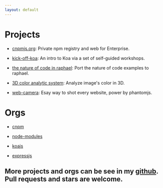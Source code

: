 ```yaml
---
layout: default
---
```


# Projects

* [cnpmjs.org](http://cnpmjs.org/): Private npm registry and web for Enterprise.

* [kick-off-koa](https://github.com/koajs/kick-off/kia): An intro to Koa via a set of self-guided workshops.

* [the nature of code in raphael](http://deadhorse.me/the-nature-of-code-raphael/): Port the nature of code examples to raphael.

* [3D color analytic system](http://color3d.herokuapp.com/): Analyze image's color in 3D.

* [web-camera](https://github.com/dead-horse/web-camera): Esay way to shot every website, power by phantomjs.

# Orgs

* [cnpm](https://github.com/cnpm)

* [node-modules](https://github.com/node-modules)

* [koajs](https://github.com/koajs)

* [expressjs](https://github.com/expressjs)

## More projects and orgs can be see in my [github](https://github.com/dead-horse).  Pull requests and stars are welcome.
